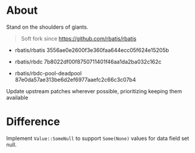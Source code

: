 

# About

Stand on the shoulders of giants.



> Soft fork since https://github.com/rbatis/rbatis


- rbatis/rbatis 3556ae0e2600f3e360faa644ecc05f624e15205b

- rbatis/rbdc 7b8022df00f8750711401f46aa1da2ba032c162c

- rbatis/rbdc-pool-deadpool 87e0da57ae313be6d2ef6977aaefc2c66c3c07b4


Update upstream patches wherever possible, prioritizing keeping them available


# Difference

Implement `Value::SomeNull` to support `Some(None)` values for data field set null.

